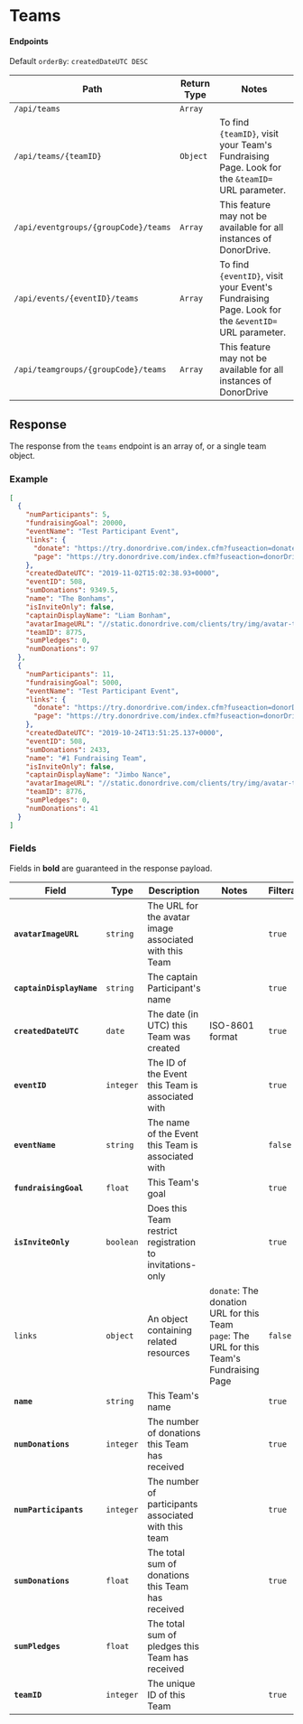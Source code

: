 # Teams

#### Endpoints

Default `orderBy`: `createdDateUTC DESC`

|Path|Return Type|Notes|
|---|---|---|
|`/api/teams`|`Array`||
|`/api/teams/{teamID}`|`Object`|To find `{teamID}`, visit your Team's Fundraising Page. Look for the `&teamID=` URL parameter.|
|`/api/eventgroups/{groupCode}/teams`|`Array`|This feature may not be available for all instances of DonorDrive.|
|`/api/events/{eventID}/teams`|`Array`|To find `{eventID}`, visit your Event's Fundraising Page. Look for the `&eventID=` URL parameter.|
|`/api/teamgroups/{groupCode}/teams`|`Array`|This feature may not be available for all instances of DonorDrive|

## Response

The response from the `teams` endpoint is an array of, or a single team object.

### Example

```json
[
  {
    "numParticipants": 5,
    "fundraisingGoal": 20000,
    "eventName": "Test Participant Event",
    "links": {
      "donate": "https://try.donordrive.com/index.cfm?fuseaction=donate.team&teamID=8775",
      "page": "https://try.donordrive.com/index.cfm?fuseaction=donorDrive.team&teamID=8775"
    },
    "createdDateUTC": "2019-11-02T15:02:38.93+0000",
    "eventID": 508,
    "sumDonations": 9349.5,
    "name": "The Bonhams",
    "isInviteOnly": false,
    "captainDisplayName": "Liam Bonham",
    "avatarImageURL": "//static.donordrive.com/clients/try/img/avatar-team-default.gif",
    "teamID": 8775,
    "sumPledges": 0,
    "numDonations": 97
  },
  {
    "numParticipants": 11,
    "fundraisingGoal": 5000,
    "eventName": "Test Participant Event",
    "links": {
      "donate": "https://try.donordrive.com/index.cfm?fuseaction=donorDrive.team&teamID=8776",
      "page": "https://try.donordrive.com/index.cfm?fuseaction=donorDrive.team&teamID=8776"
    },
    "createdDateUTC": "2019-10-24T13:51:25.137+0000",
    "eventID": 508,
    "sumDonations": 2433,
    "name": "#1 Fundraising Team",
    "isInviteOnly": false,
    "captainDisplayName": "Jimbo Nance",
    "avatarImageURL": "//static.donordrive.com/clients/try/img/avatar-team-default.gif",
    "teamID": 8776,
    "sumPledges": 0,
    "numDonations": 41
  }
]
```

### Fields

Fields in **bold** are guaranteed in the response payload.

|Field|Type|Description|Notes|Filterable|
|---|---|---|---|---|
|**`avatarImageURL`**|`string`|The URL for the avatar image associated with this Team||`true`|
|**`captainDisplayName`**|`string`|The captain Participant's name||`true`|
|**`createdDateUTC`**|`date`|The date (in UTC) this Team was created|ISO-8601 format|`true`|
|**`eventID`**|`integer`|The ID of the Event this Team is associated with||`true`|
|**`eventName`**|`string`|The name of the Event this Team is associated with||`false`|
|**`fundraisingGoal`**|`float`|This Team's goal||`true`|
|**`isInviteOnly`**|`boolean`|Does this Team restrict registration to invitations-only||`true`|
|`links`|`object`|An object containing related resources|`donate`: The donation URL for this Team<br />`page`: The URL for this Team's Fundraising Page|`false`|
|**`name`**|`string`|This Team's name||`true`|
|**`numDonations`**|`integer`|The number of donations this Team has received||`true`|
|**`numParticipants`**|`integer`|The number of participants associated with this team||`true`|
|**`sumDonations`**|`float`|The total sum of donations this Team has received||`true`|
|**`sumPledges`**|`float`|The total sum of pledges this Team has received||
|**`teamID`**|`integer`|The unique ID of this Team||`true`|